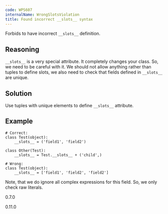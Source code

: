 ```yaml
---
code: WPS607
internalName: WrongSlotsViolation
title: Found incorrect __slots__ syntax
---
```


Forbids to have incorrect `__slots__` definition.

## Reasoning
`__slots__` is a very special attribute. It completely changes your
class. So, we need to be careful with it. We should not allow
anything rather than tuples to define slots, we also need to check
that fields defined in `__slots__` are unique.

## Solution
Use tuples with unique elements to define `__slots__` attribute.

## Example

    # Correct:
    class Test(object):
        __slots__ = ('field1', 'field2')
    
    class Other(Test):
        __slots__ = Test.__slots__ + ('child',)
    
    # Wrong:
    class Test(object):
        __slots__ = ['field1', 'field2', 'field2']

Note, that we do ignore all complex expressions for this field. So, we
only check raw literals.

<div class="versionadded">

0.7.0

</div>

<div class="versionchanged">

0.11.0

</div>
